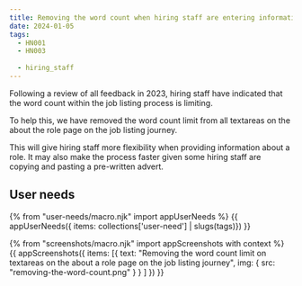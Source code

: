 ```yaml
---
title: Removing the word count when hiring staff are entering information about a role
date: 2024-01-05
tags:
  - HN001
  - HN003
  
  - hiring_staff
---
```


Following a review of all feedback in 2023, hiring staff have indicated that the word count within the job listing process is limiting.

To help this, we have removed the word count limit from all textareas on the about the role page on the job listing journey.

This will give hiring staff more flexibility when providing information about a role. It may also make the process faster given some hiring staff are copying and pasting a pre-written advert.

## User needs

{% from "user-needs/macro.njk" import appUserNeeds %}
{{ appUserNeeds({ items: collections['user-need'] | slugs(tags)}) }}

{% from "screenshots/macro.njk" import appScreenshots with context %}
{{ appScreenshots({
  items: [{
    text: "Removing the word count limit on textareas on the about a role page on the job listing journey",
    img: { src: "removing-the-word-count.png" }
  }
  ]
}) }}
